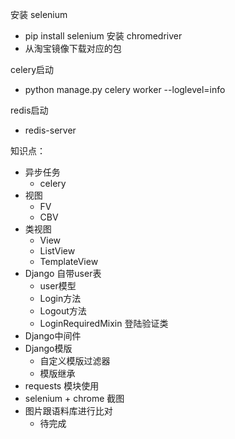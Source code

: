 安装 selenium
- pip install selenium
安装 chromedriver
- 从淘宝镜像下载对应的包

celery启动
- python manage.py celery worker --loglevel=info


redis启动
- redis-server




知识点：
- 异步任务
    - celery
- 视图
    - FV
    - CBV
- 类视图
    - View
    - ListView
    - TemplateView
- Django 自带user表
    - user模型
    - Login方法
    - Logout方法
    - LoginRequiredMixin 登陆验证类
- Django中间件
- Django模版
    - 自定义模版过滤器
    - 模版继承
- requests 模块使用
- selenium + chrome 截图
- 图片跟语料库进行比对
    - 待完成
    
    


 